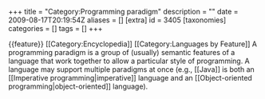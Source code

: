 +++
title = "Category:Programming paradigm"
description = ""
date = 2009-08-17T20:19:54Z
aliases = []
[extra]
id = 3405
[taxonomies]
categories = []
tags = []
+++

{{feature}}
[[Category:Encyclopedia]]
[[Category:Languages by Feature]]
A programming paradigm is a group of (usually) semantic features of a language that work together to allow a particular style of programming. A language may support multiple paradigms at once (e.g., [[Java]] is both an [[Imperative programming|imperative]] language and an [[Object-oriented programming|object-oriented]] language).
